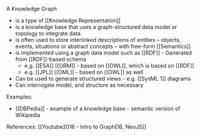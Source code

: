 A Knowledge Graph
 - is a type of [[Knowledge Representation]]
 - is a knowledge base that uses a graph-structured data model or topology to integrate data.
 - is often used to store interlinked descriptions of entities – objects, events, situations or abstract concepts – with free-form [[Semantics]]
 - is implemented using a graph data model such as [[RDF]] - Generated from [[RDF]]-based schema 
	 - e.g. [[ESA]] [[ORM]] - based on [[OWL]], which is based on [[RDF]]
	 - e.g. [[JPL]] [[OML]] - based on [[OWL]] as well
 - Can be used to generate structured views - e.g. [[SysML 1]] diagrams
 - Can interrogate model, and structure as necessary 

Examples:
 - [[DBPedia]] - example of a knowledge base - semantic version of Wikipedia



References:
[[Youtube2016 - Intro to GraphDB, NeoJS]]
